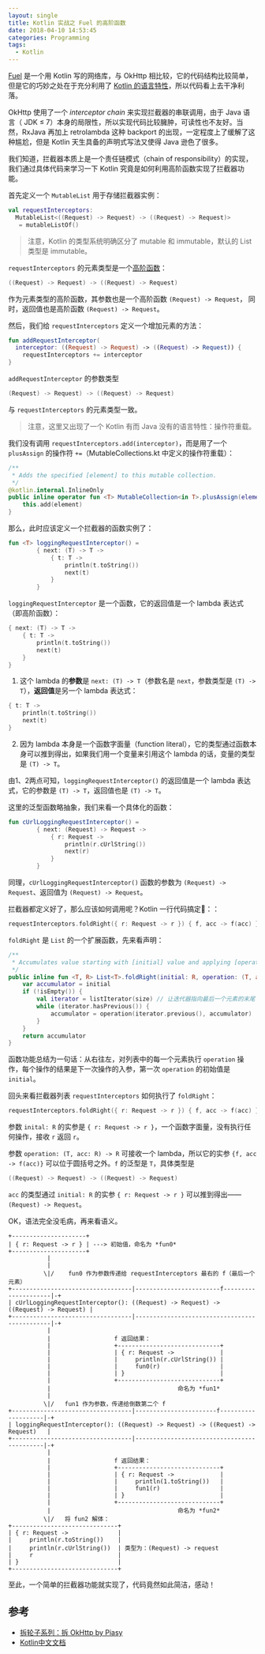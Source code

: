 ```yaml
---
layout: single
title: Kotlin 实战之 Fuel 的高阶函数
date: 2018-04-10 14:53:45
categories: Programming
tags:
  - Kotlin
---
```


[Fuel](https://github.com/kittinunf/Fuel) 是一个用 Kotlin 写的网络库，与 OkHttp 相比较，它的代码结构比较简单，但是它的巧妙之处在于充分利用了 [Kotlin 的语言特性](https://github.com/LyndonChin/kotlin-docs-zh)，所以代码看上去干净利落。

OkHttp 使用了一个 *interceptor chain* 来实现拦截器的串联调用，由于 Java 语言（ JDK ≤ 7）本身的局限性，所以实现代码比较臃肿，可读性也不友好。当然，RxJava 再加上 retrolambda 这种 backport 的出现，一定程度上了缓解了这种尴尬，但是 Kotlin 天生具备的声明式写法又使得 Java 逊色了很多。

我们知道，拦截器本质上是一个责任链模式（chain of responsibility）的实现，我们通过具体代码来学习一下 Kotlin 究竟是如何利用高阶函数实现了拦截器功能。

首先定义一个 `MutableList` 用于存储拦截器实例：

```kotlin
val requestInterceptors: 
  MutableList<((Request) -> Request) -> ((Request) -> Request)> 
   = mutableListOf()
```

> 注意，Kotlin 的类型系统明确区分了 mutable 和 immutable，默认的 List 类型是 immutable。

`requestInterceptors` 的元素类型是一个[高阶函数](https://github.com/LyndonChin/kotlin-docs-zh/blob/master/functions-and-lambdas/02_lambdas.md)：

```kotlin
((Request) -> Request) -> ((Request) -> Request)
```

作为元素类型的高阶函数，其参数也是一个高阶函数 `(Request) -> Request`， 同时，返回值也是高阶函数 `(Request) -> Request`。

然后，我们给 `requestInterceptors` 定义一个增加元素的方法：

```kotlin
fun addRequestInterceptor(
  interceptor: ((Request) -> Request) -> ((Request) -> Request)) {
    requestInterceptors += interceptor
}
```

`addRequestInterceptor` 的参数类型

```kotlin
(Request) -> Request) -> ((Request) -> Request)
```

与 `requestInterceptors` 的元素类型一致。

> 注意，这里又出现了一个 Kotlin 有而 Java 没有的语言特性：操作符重载。

我们没有调用 `requestInterceptors.add(interceptor)`，而是用了一个 `plusAssign` 的操作符 `+=`（MutableCollections.kt 中定义的操作符重载）：

```kotlin
/**
 * Adds the specified [element] to this mutable collection.
 */
@kotlin.internal.InlineOnly
public inline operator fun <T> MutableCollection<in T>.plusAssign(element: T) {
    this.add(element)
}
```

那么，此时应该定义一个拦截器的函数实例了：

```kotlin
fun <T> loggingRequestInterceptor() =
        { next: (T) -> T ->
            { t: T ->
                println(t.toString())
                next(t)
            }
        }
```

`loggingRequestInterceptor` 是一个函数，它的返回值是一个 lambda 表达式（即高阶函数）：

```kotlin
{ next: (T) -> T ->
    { t: T ->
        println(t.toString())
        next(t)
    }
}
```

1) 这个 lambda 的**参数**是 `next: (T) -> T`（参数名是 `next`，参数类型是 `(T) -> T`），**返回值**是另一个 lambda 表达式：

```kotlin
{ t: T ->
    println(t.toString())
    next(t)
}
```

2) 因为 lambda 本身是一个函数字面量（function literal），它的类型通过函数本身可以推到得出，如果我们用一个变量来引用这个 lambda 的话，变量的类型是 `(T) -> T`。

由1、2两点可知，`loggingRequestInterceptor()` 的返回值是一个 lambda 表达式，它的参数是 `(T) -> T`，返回值也是 `(T) -> T`。

这里的泛型函数略抽象，我们来看一个具体化的函数：

```kotlin
fun cUrlLoggingRequestInterceptor() =
        { next: (Request) -> Request ->
            { r: Request ->
                println(r.cUrlString())
                next(r)
            }
        }
```

同理，`cUrlLoggingRequestInterceptor()` 函数的参数为 `(Request) -> Request`、返回值为 `(Request) -> Request`。

拦截器都定义好了，那么应该如何调用呢？Kotlin 一行代码搞定🤟：：

```kotlin
requestInterceptors.foldRight({ r: Request -> r }) { f, acc -> f(acc) }
```

`foldRight` 是 `List` 的一个扩展函数，先来看声明：

```kotlin
/**
 * Accumulates value starting with [initial] value and applying [operation] from right to left to each element and current accumulator value.
 */
public inline fun <T, R> List<T>.foldRight(initial: R, operation: (T, acc: R) -> R): R {
    var accumulator = initial
    if (!isEmpty()) {
        val iterator = listIterator(size) // 让迭代器指向最后一个元素的末尾
        while (iterator.hasPrevious()) {
            accumulator = operation(iterator.previous(), accumulator)
        }
    }
    return accumulator
}
```

函数功能总结为一句话：从右往左，对列表中的每一个元素执行 `operation` 操作，每个操作的结果是下一次操作的入参，第一次 `operation` 的初始值是 `initial`。

回头来看拦截器列表 `requestInterceptors` 如何执行了 `foldRight`：

```kotlin
requestInterceptors.foldRight({ r: Request -> r }) { f, acc -> f(acc) }
```

参数 `inital: R` 的实参是 `{ r: Request -> r }`，一个函数字面量，没有执行任何操作，接收 `r` 返回 `r`。

参数 `operation: (T, acc: R) -> R` 可接收一个 lambda，所以它的实参 `{f, acc -> f(acc)}` 可以位于圆括号之外。`f` 的泛型是 `T`，具体类型是 

```kotlin
((Request) -> Request) -> ((Request) -> Request)
```

`acc` 的类型通过 `initial: R` 的实参 `{ r: Request -> r }` 可以推到得出——`(Request) -> Request`。

OK，语法完全没毛病，再来看语义。

    +---------------------+
    | { r: Request -> r } | ---> 初始值，命名为 *fun0*
    +---------------------+
               |
               |
              \|/    fun0 作为参数传递给 requestInterceptors 最右的 f（最后一个元素）
    +----------------------------------|------------------------f---------------------|-+
    | cUrlLoggingRequestInterceptor(): ((Request) -> Request) -> ((Request) -> Request) |
    +----------------------------------|----------------------------------------------|-+
               |
               |                  f 返回结果：
               |                  +-----------------------------+
               |                  | { r: Request ->             |
               |                  |     println(r.cUrlString()) |
               |                  |     fun0(r)                 |
               |                  | }                           |
               |                  +-----------------------------+
               |                                    命名为 *fun1*
               |  
              \|/   fun1 作为参数，传递给倒数第二个 f
    +----------------------------------|-----------------------f--------------------|-+
    | loggingRequestInterceptor(): ((Request) -> Request) -> ((Request) -> Request)   |
    +----------------------------------|--------------------------------------------|-+
               |
               |                  f 返回结果：
               |                  +-----------------------------+
               |                  | { r: Request ->             |
               |                  |     println(1.toString())   |
               |                  |     fun1(r)                 |
               |                  | }                           |
               |                  +-----------------------------+
               |                                    命名为 *fun2*
              \|/   将 fun2 解体：
    +------------------------------+
    | { r: Request ->              |
    |     println(r.toString())    |
    |     println(r.cUrlString())  | 类型为：(Request) -> request
    |     r                        |
    | }                            |
    +------------------------------+

至此，一个简单的拦截器功能就实现了，代码竟然如此简洁，感动！

参考
---
* [拆轮子系列：拆 OkHttp by Piasy](https://blog.piasy.com/2016/07/11/Understand-OkHttp/)
* [Kotlin中文文档](https://github.com/LyndonChin/kotlin-docs-zh)
